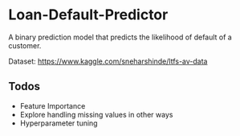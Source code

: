 # Loan-Default-Predictor
A binary prediction model that predicts the likelihood of default of a customer.

Dataset: https://www.kaggle.com/sneharshinde/ltfs-av-data

## Todos
- Feature Importance 
- Explore handling missing values in other ways
- Hyperparameter tuning 
